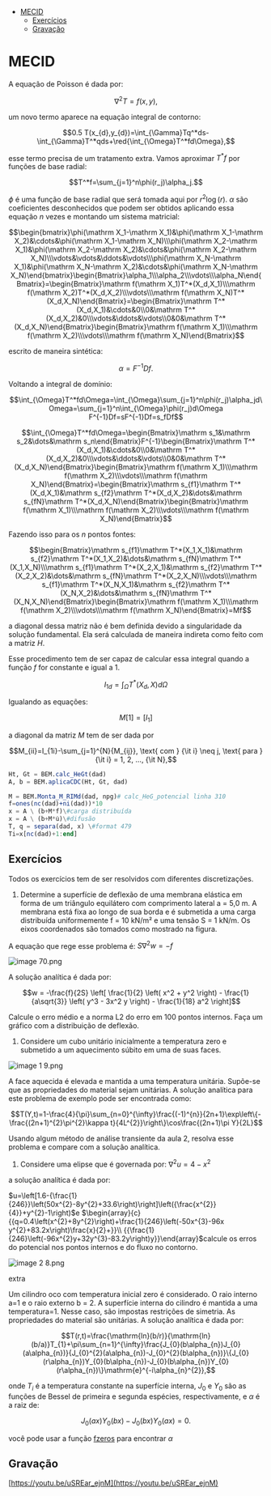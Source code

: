- [MECID](#MECID)
    - [Exercícios](#Exercícios)
    - [Gravação](#Gravação)

# MECID

A equação de Poisson é dada por:

$$\nabla^2T=f(x,y),$$

um novo termo aparece na equação integral de contorno:

$$0.5 T(x_{d},y_{d})=\int_{\Gamma}Tq^*ds-\int_{\Gamma}T^*qds+\red{\int_{\Omega}T^*fd\Omega},$$

esse termo precisa de um tratamento extra. Vamos aproximar $T^*f$ por funções de base radial:

$$T^*f=\sum_{j=1}^n\phi(r_j)\alpha_j.$$

$\phi$ é uma função de base radial que será tomada aqui por $r^2 \log(r)$. $\alpha$ são coeficientes desconhecidos que podem ser obtidos aplicando essa equação $n$ vezes e montando um sistema matricial:

$$\begin{bmatrix}\phi(\mathrm X_1-\mathrm X_1)&\phi(\mathrm X_1-\mathrm X_2)&\cdots&\phi(\mathrm X_1-\mathrm X_N)\\\phi(\mathrm X_2-\mathrm X_1)&\phi(\mathrm X_2-\mathrm X_2)&\cdots&\phi(\mathrm X_2-\mathrm X_N)\\\vdots&\vdots&\ddots&\vdots\\\phi(\mathrm X_N-\mathrm X_1)&\phi(\mathrm X_N-\mathrm X_2)&\cdots&\phi(\mathrm X_N-\mathrm X_N)\end{bmatrix}\begin{Bmatrix}\alpha_1\\\alpha_2\\\vdots\\\alpha_N\end{Bmatrix}=\begin{Bmatrix}\mathrm f(\mathrm X_1)T^*(X_d,X_1)\\\mathrm f(\mathrm X_2)T^*(X_d,X_2)\\\vdots\\\mathrm f(\mathrm X_N)T^*(X_d,X_N)\end{Bmatrix}=\begin{Bmatrix}\mathrm T^*(X_d,X_1)&\cdots&0\\0&\mathrm T^*(X_d,X_2)&0\\\vdots&\ddots&\vdots\\0&0&\mathrm T^*(X_d,X_N)\end{Bmatrix}\begin{Bmatrix}\mathrm f(\mathrm X_1)\\\mathrm f(\mathrm X_2)\\\vdots\\\mathrm f(\mathrm X_N)\end{Bmatrix}$$

escrito de maneira sintética:

$$\alpha=F^{-1}Df.$$

Voltando a integral de domínio:

$$\int_{\Omega}T^*fd\Omega=\int_{\Omega}\sum_{j=1}^n\phi(r_j)\alpha_jd\Omega=\sum_{j=1}^n\int_{\Omega}\phi(r_j)d\Omega F^{-1}Df=sF^{-1}Df=s_fDf$$

$$\int_{\Omega}T^*fd\Omega=\begin{Bmatrix}\mathrm s_1&\mathrm s_2&\dots&\mathrm s_n\end{Bmatrix}F^{-1}\begin{Bmatrix}\mathrm T^*(X_d,X_1)&\cdots&0\\0&\mathrm T^*(X_d,X_2)&0\\\vdots&\ddots&\vdots\\0&0&\mathrm T^*(X_d,X_N)\end{Bmatrix}\begin{Bmatrix}\mathrm f(\mathrm X_1)\\\mathrm f(\mathrm X_2)\\\vdots\\\mathrm f(\mathrm X_N)\end{Bmatrix}=\begin{Bmatrix}\mathrm s_{f1}\mathrm T^*(X_d,X_1)&\mathrm s_{f2}\mathrm T^*(X_d,X_2)&\dots&\mathrm s_{fN}\mathrm T^*(X_d,X_N)\end{Bmatrix}\begin{Bmatrix}\mathrm f(\mathrm X_1)\\\mathrm f(\mathrm X_2)\\\vdots\\\mathrm f(\mathrm X_N)\end{Bmatrix}$$

Fazendo isso para os $n$ pontos fontes:

$$\begin{Bmatrix}\mathrm s_{f1}\mathrm T^*(X_1,X_1)&\mathrm s_{f2}\mathrm T^*(X_1,X_2)&\dots&\mathrm s_{fN}\mathrm T^*(X_1,X_N)\\\mathrm s_{f1}\mathrm T^*(X_2,X_1)&\mathrm s_{f2}\mathrm T^*(X_2,X_2)&\dots&\mathrm s_{fN}\mathrm T^*(X_2,X_N)\\\vdots\\\mathrm s_{f1}\mathrm T^*(X_N,X_1)&\mathrm s_{f2}\mathrm T^*(X_N,X_2)&\dots&\mathrm s_{fN}\mathrm T^*(X_N,X_N)\end{Bmatrix}\begin{Bmatrix}\mathrm f(\mathrm X_1)\\\mathrm f(\mathrm X_2)\\\vdots\\\mathrm f(\mathrm X_N)\end{Bmatrix}=Mf$$

a diagonal dessa matriz não é bem definida devido a singularidade da solução fundamental. Ela será calculada de maneira indireta como feito com a matriz $H$.

Esse procedimento tem de ser capaz de calcular essa integral quando a função $f$ for constante e igual a 1.

$$I_{1d}=\int_{\Omega}T^*(X_d,X)d\Omega$$

Igualando as equações:

$$M[1]=[I_1]$$

a diagonal da matriz $M$ tem de ser dada por

$$M_{ii}=I_{1i}-\sum_{j=1}^{N}{M_{ij}}, \text{ com } {\it i} \neq j, \text{ para }{\it i} = 1, 2, ..., {\it N},$$

```Julia
Ht, Gt = BEM.calc_HeGt(dad)
A, b = BEM.aplicaCDC(Ht, Gt, dad)

M = BEM.Monta_M_RIMd(dad, npg)# calc_HeG_potencial linha 310
f=ones(nc(dad)+ni(dad))*10
x = A \ (b+M*f)\#carga distribuída
x = A \ (b+M*u̇)\#difusão
T, q = separa(dad, x) \#format 479
Ti=x[nc(dad)+1:end]
```

## Exercícios

Todos os exercícios tem de ser resolvidos com diferentes discretizações.

1. Determine a superfície de deflexão de uma membrana elástica em forma de um triângulo equilátero com comprimento lateral a = 5,0 m. A membrana está fixa ao longo de sua borda e é submetida a uma carga distribuída uniformemente f = 10 kN/m² e uma tensão S = 1 kN/m. Os eixos coordenados são tomados como mostrado na figura.

A equação que rege esse problema é: $S\nabla^2w=−f$

![image 70.png](../attachments/image%2070.png)

A solução analítica é dada por:

$$w = -\frac{f}{2S} \left[ \frac{1}{2} \left( x^2 + y^2 \right) - \frac{1}{a\sqrt{3}} \left( y^3 - 3x^2 y \right) - \frac{1}{18} a^2 \right]$$

Calcule o erro médio e a norma L2 do erro em 100 pontos internos. Faça um gráfico com a distribuição de deflexão.

1. Considere um cubo unitário inicialmente a temperatura zero e submetido a um aquecimento súbito em uma de suas faces.

![image 1 9.png](../attachments/image%201%209.png)

A face aquecida é elevada e mantida a uma temperatura unitária. Supõe-se que as propriedades do material sejam unitárias. A solução analítica para este problema de exemplo pode ser encontrada como:

$$T(Y,t)=1-\frac{4}{\pi}\sum_{n=0}^{\infty}\frac{(-1)^{n}}{2n+1}\exp\left\{-\frac{(2n+1)^{2}\pi^{2}\kappa t}{4L^{2}}\right\}\cos\frac{(2n+1)\pi Y}{2L}$$

Usando algum método de análise transiente da aula 2, resolva esse problema e compare com a solução analítica.

1. Considere uma elipse que é governada por: $\nabla^{2}u=4-x^{2}$

a solução analítica é dada por:

  

$u=\left[1.6-{\frac{1}{246}}\left(50x^{2}-8y^{2}+33.6\right)\right]\left({\frac{x^{2}}{4}}+y^{2}-1\right)$e $\begin{array}{c}{{q=0.4\left(x^{2}+8y^{2}\right)+\frac{1}{246}\left(-50x^{3}-96x y^{2}+83.2x\right)\frac{x}{2}+}}\\ {{\frac{1}{246}\left(-96x^{2}y+32y^{3}-83.2y\right)y}}\end{array}$calcule os erros do potencial nos pontos internos e do fluxo no contorno.

  

![image 2 8.png](../attachments/image%202%208.png)

extra

Um cilindro oco com temperatura inicial zero é considerado. O raio interno a=1 e o raio externo b = 2. A superfície interna do cilindro é mantida a uma temperatura=1. Nesse caso, são impostas restrições de simetria. As propriedades do material são unitárias. A solução analítica é dada por:

$$T(r,t)=\frac{\mathrm{ln}(b/r)}{\mathrm{ln}(b/a)}T_{1}+\pi\sum_{n=1}^{\infty}\frac{J_{0}(b\alpha_{n})J_{0}(a\alpha_{n})}{J_{0}^{2}(a\alpha_{n})-J_{0}^{2}(b\alpha_{n})}\{J_{0}(r\alpha_{n})Y_{0}(b\alpha_{n})-J_{0}(b\alpha_{n})Y_{0}(r\alpha_{n})\}\mathrm{e}^{-i\alpha_{n}^{2}},$$

onde $T_i$ é a temperatura constante na superfície interna, $J_0$ e $Y_0$ são as funções de Bessel de primeira e segunda espécies, respectivamente, e $\alpha$ é a raiz de:

$$J_{0}(a x)Y_{0}(b x)-J_{0}(b x)Y_{0}(a x)=0.$$

você pode usar a função [fzeros](https://juliamath.github.io/Roots.jl/stable/roots/#Searching-for-all-zeros-in-an-interval) para encontrar $\alpha$

## Gravação

[https://youtu.be/uSREar_ejnM](https://youtu.be/uSREar_ejnM)